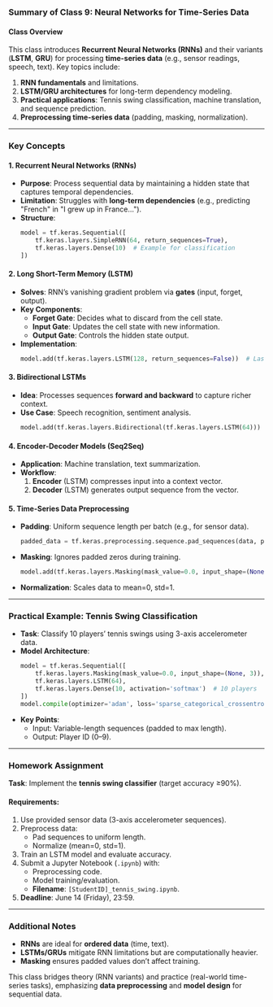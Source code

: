 ### **Summary of Class 9: Neural Networks for Time-Series Data**  

#### **Class Overview**  
This class introduces **Recurrent Neural Networks (RNNs)** and their variants (**LSTM**, **GRU**) for processing **time-series data** (e.g., sensor readings, speech, text). Key topics include:  
1. **RNN fundamentals** and limitations.  
2. **LSTM/GRU architectures** for long-term dependency modeling.  
3. **Practical applications**: Tennis swing classification, machine translation, and sequence prediction.  
4. **Preprocessing time-series data** (padding, masking, normalization).  

---

### **Key Concepts**  

#### **1. Recurrent Neural Networks (RNNs)**  
- **Purpose**: Process sequential data by maintaining a hidden state that captures temporal dependencies.  
- **Limitation**: Struggles with **long-term dependencies** (e.g., predicting "French" in "I grew up in France...").  
- **Structure**:  
  ```python
  model = tf.keras.Sequential([
      tf.keras.layers.SimpleRNN(64, return_sequences=True),
      tf.keras.layers.Dense(10)  # Example for classification
  ])
  ```  

#### **2. Long Short-Term Memory (LSTM)**  
- **Solves**: RNN’s vanishing gradient problem via **gates** (input, forget, output).  
- **Key Components**:  
  - **Forget Gate**: Decides what to discard from the cell state.  
  - **Input Gate**: Updates the cell state with new information.  
  - **Output Gate**: Controls the hidden state output.  
- **Implementation**:  
  ```python
  model.add(tf.keras.layers.LSTM(128, return_sequences=False))  # Last output only
  ```  

#### **3. Bidirectional LSTMs**  
- **Idea**: Processes sequences **forward and backward** to capture richer context.  
- **Use Case**: Speech recognition, sentiment analysis.  
  ```python
  model.add(tf.keras.layers.Bidirectional(tf.keras.layers.LSTM(64)))
  ```  

#### **4. Encoder-Decoder Models (Seq2Seq)**  
- **Application**: Machine translation, text summarization.  
- **Workflow**:  
  1. **Encoder** (LSTM) compresses input into a context vector.  
  2. **Decoder** (LSTM) generates output sequence from the vector.  

#### **5. Time-Series Data Preprocessing**  
- **Padding**: Uniform sequence length per batch (e.g., for sensor data).  
  ```python
  padded_data = tf.keras.preprocessing.sequence.pad_sequences(data, padding='post')
  ```  
- **Masking**: Ignores padded zeros during training.  
  ```python
  model.add(tf.keras.layers.Masking(mask_value=0.0, input_shape=(None, 3)))
  ```  
- **Normalization**: Scales data to mean=0, std=1.  

---

### **Practical Example: Tennis Swing Classification**  
- **Task**: Classify 10 players’ tennis swings using 3-axis accelerometer data.  
- **Model Architecture**:  
  ```python
  model = tf.keras.Sequential([
      tf.keras.layers.Masking(mask_value=0.0, input_shape=(None, 3)),
      tf.keras.layers.LSTM(64),
      tf.keras.layers.Dense(10, activation='softmax')  # 10 players
  ])
  model.compile(optimizer='adam', loss='sparse_categorical_crossentropy')
  ```  
- **Key Points**:  
  - Input: Variable-length sequences (padded to max length).  
  - Output: Player ID (0–9).  

---

### **Homework Assignment**  
**Task**: Implement the **tennis swing classifier** (target accuracy ≥90%).  

#### **Requirements**:  
1. Use provided sensor data (3-axis accelerometer sequences).  
2. Preprocess data:  
   - Pad sequences to uniform length.  
   - Normalize (mean=0, std=1).  
3. Train an LSTM model and evaluate accuracy.  
4. Submit a Jupyter Notebook (`.ipynb`) with:  
   - Preprocessing code.  
   - Model training/evaluation.  
   - **Filename**: `[StudentID]_tennis_swing.ipynb`.  
5. **Deadline**: June 14 (Friday), 23:59.  

---

### **Additional Notes**  
- **RNNs** are ideal for **ordered data** (time, text).  
- **LSTMs/GRUs** mitigate RNN limitations but are computationally heavier.  
- **Masking** ensures padded values don’t affect training.  

This class bridges theory (RNN variants) and practice (real-world time-series tasks), emphasizing **data preprocessing** and **model design** for sequential data.
